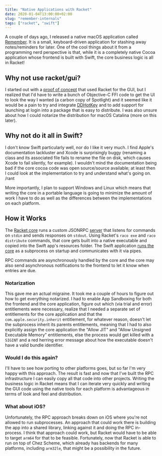```yaml
---
title: "Native Applications with Racket"
date: 2020-01-04T13:00:00+02:00
slug: "remember-internals"
tags: ["racket", "swift"]
---
```


A couple of days ago, I released a native macOS application called
[Remember][remember].  It is a small, keyboard-driven application for
stashing away notes/reminders for later.  One of the cool things about
it from a programming nerd perspective is that, while it is a
completely native Cocoa application whose frontend is built with
Swift, the core business logic is all in Racket!

## Why not use racket/gui?

I started out with a [proof of concept][poc] that used Racket for the
GUI, but I realized that I'd have to write a bunch of Objective-C FFI
code to get the UI to look the way I wanted (a carbon copy of
Spotlight) and it seemed like it would be a pain to try and integrate
[DDHotKey] and to add support for launching at login into a package
that is easy to distribute.  I was also unsure about how I could
notarize the distribution for macOS Catalina (more on this later).

## Why not do it all in Swift?

I don't know Swift particularly well, nor do I like it very much.  I
find Apple's documentation lackluster and Xcode is surprisingly buggy
(renaming a class and its associated file fails to rename the file on
disk, which causes Xcode to fail silently, for example).  I wouldn't
mind the documentation being bad if the core cocoa code was open
source/source available; at least then I could look at the
implementation to try and understand what's going on.  /rant

More importantly, I plan to support Windows and Linux which means that
writing the core in a portable language is going to minimize the
amount of work I have to do as well as the differences between the
implementations on each platform.

## How it Works

The [Racket core][core] runs a custom JSONRPC [server] that listens
for commands on `stdin` and sends responses on `stdout`.  Using
Racket's `raco exe` and `raco distribute` commands, that core gets
built into a native executable and copied into the Swift app's
resources folder.  The Swift application [runs the core][coms] as a
subprocess on startup and communicates with it via pipes.

RPC commands are asynchronously handled by the core and the core may
also send asynchronous notifications to the frontend to let it know
when entries are due.

### Notarization

This gave me an actual migraine.  It took me a couple of hours to
figure out how to get everything notarized.  I had to enable App
Sandboxing for both the frontend and the core application, figure out
which (via trial and error) entitlements were necessary, realize that
I needed a separate set of entitlements for the core application and
that the `com.apple.security.inherit` entitlement, for whatever
reason, doesn't let the subprocess inherit its parents entitlements,
meaning that I had to also explicitly assign the core application the
"Allow JIT" and "Allow Unsigned Executable Memory" entitlements, else
the process would get killed with a `SIGINT` and a red herring error
message about how the executable doesn't have a valid bundle
identifier.

### Would I do this again?

I'll have to see how porting to other platforms goes, but so far I'm
very happy with this approach.  The result is fast and now that I've
built the RPC infrastructure I can easily copy all that code into
other projects.  Writing the business logic in Racket means that I can
iterate very quickly and writing the GUI code using the native tools
for each platform is advantageous in terms of look and feel and
distribution.

### What about iOS?

Unfortunately, the RPC approach breaks down on iOS where you're not
allowed to run subprocesses.  An approach that could work there is
building the app into a shared library, linking against it and doing
the RPC in-process.  I think that approach could work, but Racket
would have to be able to target `arm64` for that to be feasible.
Fortunately, now that Racket is able to run on top of Chez Scheme,
which already has backends for many platforms, including `arm32le`,
that might be a possibility in the future.


[remember]: https://gumroad.com/l/rememberapp
[source]: https://github.com/bogdanp/remember
[core]: https://github.com/Bogdanp/remember/tree/bfe3c0c56b59602852155247c37ef4243866c6ba/core
[coms]: https://github.com/Bogdanp/remember/blob/bfe3c0c56b59602852155247c37ef4243866c6ba/cocoa/remember/remember/ComsCenter.swift#L39
[server]: https://github.com/Bogdanp/remember/blob/bfe3c0c56b59602852155247c37ef4243866c6ba/core/server.rkt#L15
[poc]: https://gist.github.com/Bogdanp/3fa6dec42a9bd7fa4422e0e0cd1cd23b
[DDHotKey]: https://github.com/davedelong/DDHotKey
